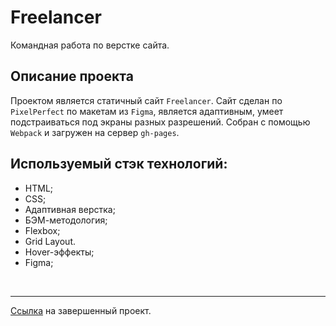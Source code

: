 # **Freelancer**
Командная работа по верстке сайта.

## Описание проекта

Проектом является статичный сайт `Freelancer`. Сайт сделан по `PixelPerfect` по макетам из `Figma`, является адаптивным, умеет подстраиваться под экраны разных разрешений. Собран с помощью `Webpack` и загружен на сервер `gh-pages`.

## Используемый стэк технологий:

* HTML;
* CSS;
* Адаптивная верстка;
* БЭМ-методология;
* Flexbox;
* Grid Layout.
* Hover-эффекты;
* Figma;

<br>

---

[Ссылка](https://ramach05.github.io/challenge-team-indigo/) на завершенный проект.